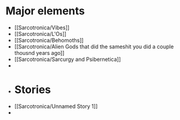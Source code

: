 # Major elements
- [[Sarcotronica/Vibes]]
- [[Sarcotronica/L'Os]]
- [[Sarcotronica/Behomoths]]
- [[Sarcotronica/Alien Gods that did the sameshit you did a couple thousnd years ago]]
- [[Sarcotronica/Sarcurgy and Psibernetica]]
-
- # Stories
- [[Sarcotronica/Unnamed Story 1]]
-